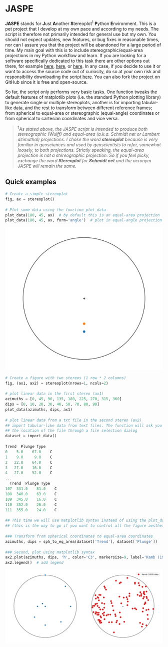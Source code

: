 # JASPE

**JASPE** stands for **J**ust **A**nother **S**tereoplot<sup>1</sup> **P**ython **E**nvironment. This is a pet project that I develop at my own pace and according to my needs. The script is therefore not primarily intended for general use but my own. You should not expect updates, new features, or bug fixes in reasonable times, nor can I assure you that the project will be abandoned for a large period of time. My main goal with this is to include stereographic/equal-area projections in my Python workflow and learn. If you are looking for a software specifically dedicated to this task there are other options out there, for example [here](http://www.geo.cornell.edu/geology/faculty/RWA/programs/stereonet.html), [here](http://www.frederickvollmer.com/orient/), or [here](http://www.igc.usp.br/index.php?id=openstereo). In any case, if you decide to use it or want to access the source code out of curiosity, do so at your own risk and responsibility downloading the script [here](https://github.com/marcoalopez/JASPE/releases). You can also fork the project on GitHub since it is free and open-source.

So far, the script only performs very basic tasks. One function tweaks the default features of matplotlib plots (i.e. the  standard Python plotting library) to generate single or multiple stereoplots, another is for importing tabular-like data, and the rest to transform between different reference frames; from spherical to equal-area or stereographic (equal-angle) coordinates or from spherical to cartesian coordinates and vice versa.

>  <sup>1</sup>*As stated above, the JASPE script is intended to produce both stereographic (Wulff) and equal-area (a.k.a. Schmidt net or Lambert azimuthal) projections. I chose the word **stereoplot** because is very familiar in geosciences and used by geoscientists to refer, somewhat loosely, to both projections. Strictly speaking, the equal-area projection is not a stereographic projection. So if you feel picky, exchange the word **Stereoplot** for **Schmidt net** and the acronym JASPE will remain the same.*

## Quick examples

```python
# Create a simple stereoplot
fig, ax = stereoplot()

# Plot some data using the function plot_data
plot_data(180, 45, ax)  # by default this is an equal-area projection
plot_data(180, 45, ax, form='angle')  # plot in equal-angle projection
```
![](https://raw.githubusercontent.com/marcoalopez/JASPE/master/figs/one_plot.png)

```python
# Create a figure with two stereos (1 row * 2 columns)
fig, (ax1, ax2) = stereoplot(nrows=1, ncols=2)

# plot linear data in the first stereo (ax1)
azimuths = [0, 45, 90, 135, 180, 225, 270, 315, 360]
dips = [0, 10, 20, 30, 40, 50, 70, 80, 90]
plot_data(azimuths, dips, ax1)

# plot linear data from a txt file in the second stereo (ax2)
## import tabular-like data from text files. The function will ask you for
## the location of the file through a file selection dialog
dataset = import_data()  

Trend  Plunge Type
0    5.0    67.0    C
1    9.0     9.0    C
2   22.0    64.0    C
3   27.0    16.0    C
4   27.0    52.0    C
...
  Trend  Plunge Type
107  331.0    81.0    C
108  340.0    63.0    C
109  345.0    16.0    C
110  352.0    26.0    C
111  355.0    24.0    C

## This time we will use matplotlib syntax instead of using the plot_data funtion
## (this is the way to go if you want to control all the figure aesthetics)

### Transform from spherical coordinates to equal-area coordinates
azimuths, dips = sph_to_eq_area(dataset['Trend'], dataset['Plunge'])

### Second, plot using matplotlib syntax
ax2.plot(azimuths, dips, 'h', color='C3', markersize=9, label='Kamb (1959) data')
ax2.legend()  # add legend
```
![](https://raw.githubusercontent.com/marcoalopez/JASPE/master/figs/example.png)
